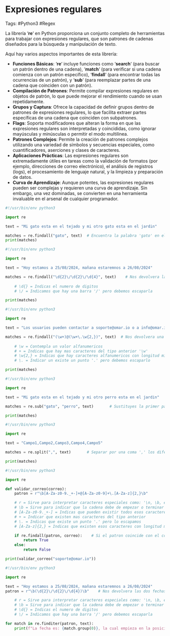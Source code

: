 # Expresiones regulares

Tags: #Python3 #Regex 

La librería ‘**re**‘ en Python proporciona un conjunto completo de herramientas para trabajar con expresiones regulares, que son patrones de cadenas diseñados para la búsqueda y manipulación de texto.

Aquí hay varios aspectos importantes de esta librería:

- **Funciones Básicas**: ‘**re**‘ incluye funciones como ‘**search**‘ (para buscar un patrón dentro de una cadena), ‘**match**‘ (para verificar si una cadena comienza con un patrón específico), ‘**findall**‘ (para encontrar todas las ocurrencias de un patrón), y ‘**sub**‘ (para reemplazar partes de una cadena que coinciden con un patrón).
- **Compilación de Patrones**: Permite compilar expresiones regulares en objetos de patrón, lo que puede mejorar el rendimiento cuando se usan repetidamente.
- **Grupos y Captura**: Ofrece la capacidad de definir grupos dentro de patrones de expresiones regulares, lo que facilita extraer partes específicas de una cadena que coinciden con subpatrones.
- **Flags**: Soporta modificadores que alteran la forma en que las expresiones regulares son interpretadas y coincididas, como ignorar mayúsculas y minúsculas o permitir el modo multilínea.
- **Patrones Complejos**: Permite la creación de patrones complejos utilizando una variedad de símbolos y secuencias especiales, como cuantificadores, aserciones y clases de caracteres.
- **Aplicaciones Prácticas**: Las expresiones regulares son extremadamente útiles en tareas como la validación de formatos (por ejemplo, direcciones de correo electrónico), el análisis de registros (logs), el procesamiento de lenguaje natural, y la limpieza y preparación de datos.
- **Curva de Aprendizaje**: Aunque potentes, las expresiones regulares pueden ser complejas y requieren una curva de aprendizaje. Sin embargo, una vez dominadas, se convierten en una herramienta invaluable en el arsenal de cualquier programador.


```python 
#!/usr/bin/env python3 

import re

text = "Mi gato esta en el tejado y mi otro gato esta en el jardin"

matches = re.findall("gato", text)  # Encuentra la palabra 'gato' en el texto y nos regresa todas las coincidencias
print(matches)
```

```python 
#!/usr/bin/env python3 

import re

text = "Hoy estamos a 25/08/2024, mañana estaremnos a 26/08/2024"

matches = re.findall("\d{2}\/\d{2}\/\d{4}", text)    # Nos devolvera las dos fechas 
	
	# \d{} = Indicas el numero de digitos 
	# \/ = Indicamos que hay una barra '/' pero debemos escaparla

print(matches)
```

```python 
#!/usr/bin/env python3 

import re

text = "Los usuarios pueden contactar a soporte@omar.io o a info@omar.io"

matches = re.findall("(\w+)@(\w+\.\w{2,})", text)  # Nos devolvera una lista de 'tuplas'
	
	# \w = Contempla un valor alfanumericos
	# + = Indicas que hay mas caracteres del tipo anterior '\w'
	# \w{2,} = Indicas que hay caracteres alfanumericos con longitud minima de '2' hasta lo que sea...
	# \. = Indicar un existe un punto '.' pero debemos escaparlo

print(matches)
```

```python 
#!/usr/bin/env python3 

import re

text = "Mi gato esta en el tejado y mi otro perro esta en el jardin"

matches = re.sub("gato", "perro", text)       # Sustituyes la primer palabra por la segunda

print(matches)
```

```python 
#!/usr/bin/env python3 

import re

text = "Campo1,Campo2,Campo3,Campo4,Campo5"

matches = re.split(",", text)       # Separar por una coma ',' los diferentes campos

print(matches)
```

```python 
#!/usr/bin/env python3 

import re

def validar_correo(correo):
	patron = r"\b[A-Za-z0-9._+-]+@[A-Za-z0-9]+\.[A-Za-z]{2,}\b"

	# r = Sirve para interpretar caracteres especiales como: '\n, \b, etc...'
	# \b = Sirve para indicar que la cadena debe de empezar o terminar con... 
	# [A-Za-z0-9._+-] = Indicas que pueden existir todos esos caracteres 
	# + = Indicar que existen mas caracteres del tipo anterior 
	# \. = Indicas que existe un punto '.' pero lo escapamos
	# [A-Za-z]{2,} = Indicas que existen esos caracteres con longitud minima de '2' hasta lo que sea...

	if re.findall(patron, correo):    # Si el patron coincide con el correo devuelve la coincidencia
		return True
	else:
		return False

print(validar_correo("soporte@omar.io"))
```

```python 
#!/usr/bin/env python3 

import re

text = "Hoy estamos a 25/08/2024, mañana estaremnos a 26/08/2024"
patron = r"\b(\d{2}\/\d{2}\/\d{4})\b"    # Nos devolvera las dos fechas 

	# r = Sirve para interpretar caracteres especiales como: '\n, \b, etc...'
	# \b = Sirve para indicar que la cadena debe de empezar o terminar con... 
	# \d{} = Indicas el numero de digitos 
	# \/ = Indicamos que hay una barra '/' pero debemos escaparla

for match in re.finditer(patron, text):
	print(f"La fecha es: {match.group(0)}, la cual empieza en la posicion {match.start()} y termina en {match.end()}")
```
